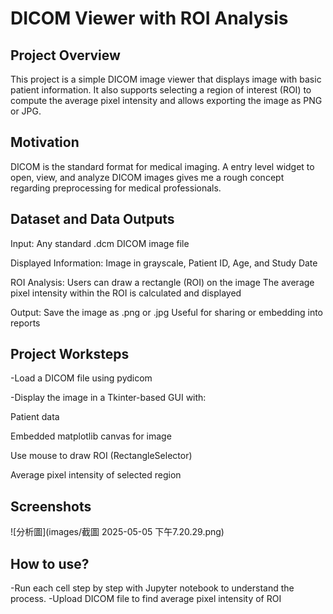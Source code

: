 # DICOM Viewer with ROI Analysis

##  Project Overview

This project is a simple DICOM image viewer that displays image with basic patient information. It also supports selecting a region of interest (ROI) to compute the average pixel intensity and allows exporting the image as PNG or JPG.

## Motivation

DICOM is the standard format for medical imaging. A entry level widget to open, view, and analyze DICOM images gives me a rough concept regarding preprocessing for medical professionals.

## Dataset and Data Outputs

Input:
Any standard .dcm DICOM image file

Displayed Information: 
Image in grayscale, Patient ID, Age, and Study Date

ROI Analysis:
Users can draw a rectangle (ROI) on the image
The average pixel intensity within the ROI is calculated and displayed

Output:
Save the image as .png or .jpg
Useful for sharing or embedding into reports

## Project Worksteps

-Load a DICOM file using pydicom

-Display the image in a Tkinter-based GUI with:

Patient data

Embedded matplotlib canvas for image

Use mouse to draw ROI (RectangleSelector)

Average pixel intensity of selected region

## Screenshots
![分析圖](images/截圖 2025-05-05 下午7.20.29.png)

## How to use?

-Run each cell step by step with Jupyter notebook to understand the process.
-Upload DICOM file to find average pixel intensity of ROI 

